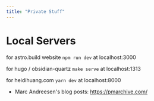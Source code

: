 ```yaml
---
title: "Private Stuff"
---
```


# Local Servers
for astro.build website
`npm run dev` at localhost:3000

for hugo / obsidian-quartz
`make serve` at localhost:1313

for heidihuang.com 
`yarn dev` at localhost:8000


- Marc Andreesen's blog posts: https://pmarchive.com/ 